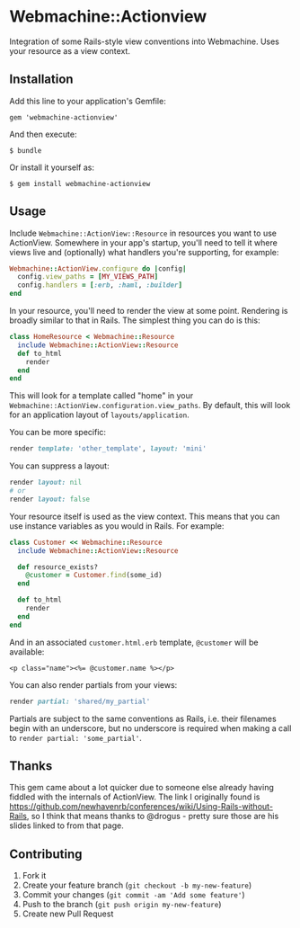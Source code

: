 # Webmachine::Actionview

Integration of some Rails-style view conventions into Webmachine.  Uses your resource as a view context.

## Installation

Add this line to your application's Gemfile:

    gem 'webmachine-actionview'

And then execute:

    $ bundle

Or install it yourself as:

    $ gem install webmachine-actionview

## Usage

Include `Webmachine::ActionView::Resource` in resources you want to use ActionView. Somewhere in your app's
startup, you'll need to tell it where views live and (optionally) what handlers you're supporting, for example:

```ruby
Webmachine::ActionView.configure do |config|
  config.view_paths = [MY_VIEWS_PATH]
  config.handlers = [:erb, :haml, :builder]
end
```

In your resource, you'll need to render the view at some point.  Rendering is broadly similar to that in Rails.
The simplest thing you can do is this:

```ruby
class HomeResource < Webmachine::Resource
  include Webmachine::ActionView::Resource
  def to_html
    render
  end
end
```

This will look for a template called "home" in your `Webmachine::ActionView.configuration.view_paths`.  By default, this
will look for an application layout of `layouts/application`.

You can be more specific:

```ruby
render template: 'other_template', layout: 'mini'
```

You can suppress a layout:

```ruby
render layout: nil
# or
render layout: false
```

Your resource itself is used as the view context. This means that you can use instance variables as you would in Rails.
For example:

```ruby
class Customer << Webmachine::Resource
  include Webmachine::ActionView::Resource

  def resource_exists?
    @customer = Customer.find(some_id)
  end

  def to_html
    render
  end
end
```

And in an associated `customer.html.erb` template, `@customer` will be available:

```erb
<p class="name"><%= @customer.name %></p>
```

You can also render partials from your views:

```ruby
render partial: 'shared/my_partial'
```

Partials are subject to the same conventions as Rails, i.e. their filenames begin with an underscore, but no underscore
is required when making a call to `render partial: 'some_partial'`.

## Thanks

This gem came about a lot quicker due to someone else already having fiddled with the internals of ActionView.
The link I originally found is https://github.com/newhavenrb/conferences/wiki/Using-Rails-without-Rails, so I think
that means thanks to @drogus - pretty sure those are his slides linked to from that page.

## Contributing

1. Fork it
2. Create your feature branch (`git checkout -b my-new-feature`)
3. Commit your changes (`git commit -am 'Add some feature'`)
4. Push to the branch (`git push origin my-new-feature`)
5. Create new Pull Request
